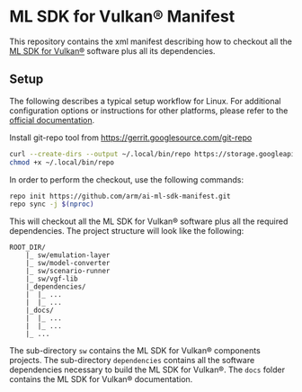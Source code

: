 <!--
SPDX-FileCopyrightText: Copyright 2025 Arm Limited and/or its affiliates <open-source-office@arm.com>
SPDX-License-Identifier: Apache-2.0
-->

# ML SDK for Vulkan® Manifest

This repository contains the xml manifest describing how to checkout all the [ML
SDK for Vulkan®](https://github.com/arm/ai-ml-sdk-for-vulkan) software plus all
its dependencies.

## Setup

The following describes a typical setup workflow for Linux. For additional configuration options or instructions for other platforms, please refer to the [official documentation](https://arm.github.io/ai-ml-sdk-for-vulkan/cloning.html).

Install git-repo tool from <https://gerrit.googlesource.com/git-repo>

```bash
curl --create-dirs --output ~/.local/bin/repo https://storage.googleapis.com/git-repo-downloads/repo
chmod +x ~/.local/bin/repo
```

In order to perform the checkout, use the following commands:

```bash
repo init https://github.com/arm/ai-ml-sdk-manifest.git
repo sync -j $(nproc)
```

This will checkout all the ML SDK for Vulkan® software plus all the required
dependencies. The project structure will look like the following:

```text
ROOT_DIR/
    |_ sw/emulation-layer
    |_ sw/model-converter
    |_ sw/scenario-runner
    |_ sw/vgf-lib
    |_dependencies/
    |  |_ ...
    |  |_ ...
    |_docs/
    |  |_ ...
    |  |_ ...
    |_ ...
```

The sub-directory `sw` contains the ML SDK for Vulkan® components projects. The
sub-directory `dependencies` contains all the software dependencies necessary to
build the ML SDK for Vulkan®. The `docs` folder contains the ML SDK for Vulkan®
documentation.
